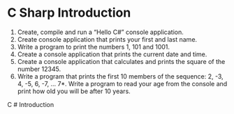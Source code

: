 C Sharp Introduction
==================
1. Create, compile and run a “Hello C#” console application.
2. Create console application that prints your first and last name.
3. Write a program to print the numbers 1, 101 and 1001.
4. Create a console application that prints the current date and time.
5. Create a console application that calculates and prints the square of the number 12345.
6. Write a program that prints the first 10 members of the sequence: 2, -3, 4, -5, 6, -7, ...
7*. Write a program to read your age from the console and print how old you will be after 10 years.

C # Introduction
